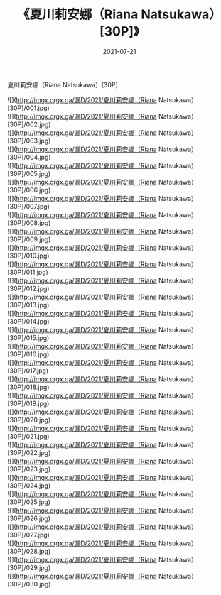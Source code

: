 ﻿---
layout: post
title:  《夏川莉安娜（Riana Natsukawa）[30P]》
date:   2021-07-21
img: http://imgx.orgx.ga/漏D/2021/夏川莉安娜（Riana Natsukawa）[30P]/000.jpg
categories: [美女, 清纯, 唯美]
---

夏川莉安娜（Riana Natsukawa）[30P]

  ![](http://imgx.orgx.ga/漏D/2021/夏川莉安娜（Riana Natsukawa）[30P]/001.jpg) <br> ![](http://imgx.orgx.ga/漏D/2021/夏川莉安娜（Riana Natsukawa）[30P]/002.jpg) <br> ![](http://imgx.orgx.ga/漏D/2021/夏川莉安娜（Riana Natsukawa）[30P]/003.jpg) <br> ![](http://imgx.orgx.ga/漏D/2021/夏川莉安娜（Riana Natsukawa）[30P]/004.jpg) <br> ![](http://imgx.orgx.ga/漏D/2021/夏川莉安娜（Riana Natsukawa）[30P]/005.jpg) <br> ![](http://imgx.orgx.ga/漏D/2021/夏川莉安娜（Riana Natsukawa）[30P]/006.jpg) <br> ![](http://imgx.orgx.ga/漏D/2021/夏川莉安娜（Riana Natsukawa）[30P]/007.jpg) <br> ![](http://imgx.orgx.ga/漏D/2021/夏川莉安娜（Riana Natsukawa）[30P]/008.jpg) <br> ![](http://imgx.orgx.ga/漏D/2021/夏川莉安娜（Riana Natsukawa）[30P]/009.jpg) <br> ![](http://imgx.orgx.ga/漏D/2021/夏川莉安娜（Riana Natsukawa）[30P]/010.jpg) <br> ![](http://imgx.orgx.ga/漏D/2021/夏川莉安娜（Riana Natsukawa）[30P]/011.jpg) <br> ![](http://imgx.orgx.ga/漏D/2021/夏川莉安娜（Riana Natsukawa）[30P]/012.jpg) <br> ![](http://imgx.orgx.ga/漏D/2021/夏川莉安娜（Riana Natsukawa）[30P]/013.jpg) <br> ![](http://imgx.orgx.ga/漏D/2021/夏川莉安娜（Riana Natsukawa）[30P]/014.jpg) <br> ![](http://imgx.orgx.ga/漏D/2021/夏川莉安娜（Riana Natsukawa）[30P]/015.jpg) <br> ![](http://imgx.orgx.ga/漏D/2021/夏川莉安娜（Riana Natsukawa）[30P]/016.jpg) <br> ![](http://imgx.orgx.ga/漏D/2021/夏川莉安娜（Riana Natsukawa）[30P]/017.jpg) <br> ![](http://imgx.orgx.ga/漏D/2021/夏川莉安娜（Riana Natsukawa）[30P]/018.jpg) <br> ![](http://imgx.orgx.ga/漏D/2021/夏川莉安娜（Riana Natsukawa）[30P]/019.jpg) <br> ![](http://imgx.orgx.ga/漏D/2021/夏川莉安娜（Riana Natsukawa）[30P]/020.jpg) <br> ![](http://imgx.orgx.ga/漏D/2021/夏川莉安娜（Riana Natsukawa）[30P]/021.jpg) <br> ![](http://imgx.orgx.ga/漏D/2021/夏川莉安娜（Riana Natsukawa）[30P]/022.jpg) <br> ![](http://imgx.orgx.ga/漏D/2021/夏川莉安娜（Riana Natsukawa）[30P]/023.jpg) <br> ![](http://imgx.orgx.ga/漏D/2021/夏川莉安娜（Riana Natsukawa）[30P]/024.jpg) <br> ![](http://imgx.orgx.ga/漏D/2021/夏川莉安娜（Riana Natsukawa）[30P]/025.jpg) <br> ![](http://imgx.orgx.ga/漏D/2021/夏川莉安娜（Riana Natsukawa）[30P]/026.jpg) <br> ![](http://imgx.orgx.ga/漏D/2021/夏川莉安娜（Riana Natsukawa）[30P]/027.jpg) <br> ![](http://imgx.orgx.ga/漏D/2021/夏川莉安娜（Riana Natsukawa）[30P]/028.jpg) <br> ![](http://imgx.orgx.ga/漏D/2021/夏川莉安娜（Riana Natsukawa）[30P]/029.jpg) <br> ![](http://imgx.orgx.ga/漏D/2021/夏川莉安娜（Riana Natsukawa）[30P]/030.jpg) <br>